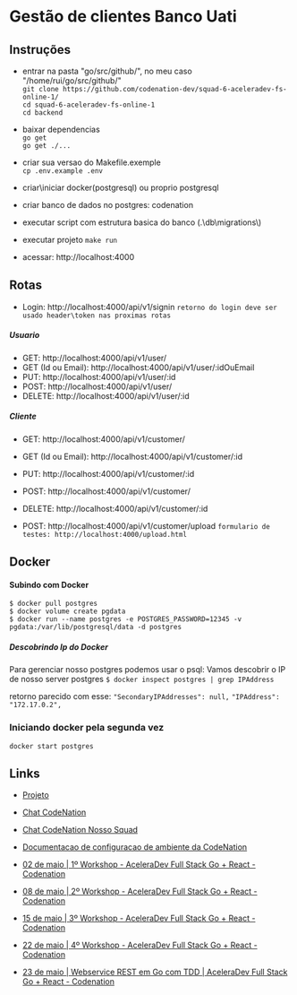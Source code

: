 # Gestão de clientes Banco Uati

## Instruções

 - entrar na pasta "go/src/github/", no meu caso "/home/rui/go/src/github/"   
   `git clone https://github.com/codenation-dev/squad-6-aceleradev-fs-online-1/`   
   `cd squad-6-aceleradev-fs-online-1`   
   `cd backend`   
   
- baixar dependencias   
   `go get`   
   `go get ./...`       

 - criar sua versao do Makefile.exemple    
   `cp .env.example .env`

 - criar\iniciar docker(postgresql) ou proprio postgresql
 - criar banco de dados no postgres: codenation
 - executar script com estrutura basica do banco (.\\db\\migrations\\)

 - executar projeto
`make run`

 - acessar: http://localhost:4000

## Rotas
 - Login: http://localhost:4000/api/v1/signin `retorno do login deve ser usado header\token nas proximas rotas`
##### Usuario
 - GET: http://localhost:4000/api/v1/user/
 - GET (Id ou Email): http://localhost:4000/api/v1/user/:idOuEmail
 - PUT: http://localhost:4000/api/v1/user/:id
 - POST: http://localhost:4000/api/v1/user/  
 - DELETE: http://localhost:4000/api/v1/user/:id   

##### Cliente
 - GET: http://localhost:4000/api/v1/customer/
 - GET (Id ou Email): http://localhost:4000/api/v1/customer/:id
 - PUT: http://localhost:4000/api/v1/customer/:id
 - POST: http://localhost:4000/api/v1/customer/  
 - DELETE: http://localhost:4000/api/v1/customer/:id   

 - POST: http://localhost:4000/api/v1/customer/upload `formulario de testes: http://localhost:4000/upload.html`   

## Docker
#### Subindo com Docker
`$ docker pull postgres`   
`$ docker volume create pgdata`   
`$ docker run --name postgres -e POSTGRES_PASSWORD=12345 -v pgdata:/var/lib/postgresql/data -d postgres`

##### Descobrindo Ip do Docker
Para gerenciar nosso postgres podemos usar o psql:
Vamos descobrir o IP de nosso server postgres
`$ docker inspect postgres | grep IPAddress`

retorno parecido com esse:
`"SecondaryIPAddresses": null,`
`"IPAddress": "172.17.0.2",`

### Iniciando docker pela segunda vez
`docker start postgres`

## Links
  - [Projeto](https://github.com/codenation-dev/squad-6-aceleradev-fs-online-1/backend)
  - [Chat CodeNation](https://chat.codenation.com.br/)
  - [Chat CodeNation Nosso Squad](https://chat.codenation.com.br/group/fullstack-remote-1-squad6-v2)
  - [Documentacao de configuracao de ambiente da CodeNation](https://drive.google.com/file/d/1639-YzRhVUEHHbh5E-2u6mjDHeNPKzP1/view)
  
  - [02 de maio | 1º Workshop - AceleraDev Full Stack Go + React - Codenation](https://www.youtube.com/watch?v=3iUf0jk2IzY)

- [08 de maio | 2º Workshop - AceleraDev Full Stack Go + React - Codenation](https://www.youtube.com/watch?v=022c5nk-5oI)

- [15 de maio | 3º Workshop - AceleraDev Full Stack Go + React - Codenation](https://www.youtube.com/watch?v=1Aa7mabvWRk)

- [22 de maio | 4º Workshop - AceleraDev Full Stack Go + React - Codenation](https://www.youtube.com/watch?v=zZGT_DyYYSo)

- [23 de maio | Webservice REST em Go com TDD | AceleraDev Full Stack Go + React - Codenation](https://www.youtube.com/watch?v=5I_IqL4Jb9U)
